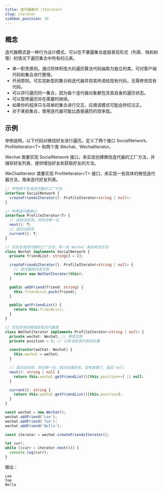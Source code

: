 ```yaml
---
title: 迭代器模式 (Iterator)
slug: iterator
sidebar_position: 10
---
```


## 概念

迭代器模式是一种行为设计模式，可以在不暴露集合底层表现形式（列表、栈和树等）的情况下遍历集合中所有的元素。

- 单一职责原则。通过将体积庞大的遍历算法代码抽取为独立的类，可对客户端代码和集合进行整理。
- 开闭原则。可实现新型的集合和迭代器并将其传递给现有代码，无需修改现有代码。
- 可以并行遍历同一集合，因为每个迭代器对象都包含其自身的遍历状态。
- 可以暂停遍历并在需要时继续。
- 如果你的程序只与简单的集合进行交互，应用该模式可能会矫枉过正。
- 对于某些集合，使用迭代器可能比直接遍历的效率低。

## 示例

举例说明，以下代码对微信好友进行遍历。定义了两个接口 SocialNetwork、ProfileIterator<T\> 和两个类 Wechat、WechatIterator。

Wechat 类要实现 SocialNetwork 接口，来实现创建微信迭代器的工厂方法，并储存好友列表、提供增加好友和获取好友的方法。

WeChatIterator 类要实现 ProfileIterator<T\> 接口，来实现一些具体的微信迭代器方法，用来迭代好友列表。

```ts
// 声明用于生成迭代器的工厂方法
interface SocialNetwork {
  createFriendsIterator(): ProfileIterator<string | null>;
}

// 声明迭代器接口
interface ProfileIterator<T> {
  // 返回当前项，并向后移一位
  next(): T;
  // 返回当前项
  current(): T;
}

// 实现生成迭代器的工厂方法，和一些 Wechat 类自有的方法
class Wechat implements SocialNetwork {
  private friendList: string[] = [];

  createFriendsIterator(): ProfileIterator<string | null> {
    // 迭代器指向本实例
    return new WeChatIterator(this);
  }

  public addFriend(friend: string) {
    this.friendList.push(friend);
  }

  public getFriendList() {
    return this.friendList;
  }
}

// 实现具体的微信好友迭代器类
class WeChatIterator implements ProfileIterator<string | null> {
  private wechat: Wechat; // 微信实例
  private position = 0; // 记录当前迭代到的位置

  constructor(weChat: Wechat) {
    this.wechat = weChat;
  }

  // 返回当前项，并后移一位；若已经遍历完，没有数据了，返回 null
  next(): string | null {
    return this.wechat.getFriendList()[this.position++] || null;
  }

  current(): string {
    return this.wechat.getFriendList()[this.position];
  }
}

const wechat = new Wechat();
wechat.addFriend('Lee');
wechat.addFriend('Tom');
wechat.addFriend('Bella');

const iterator = wechat.createFriendsIterator();

let curr;
while ((curr = iterator.next())) {
  console.log(curr);
}
```

输出：
```
Lee
Tom
Bella
```
